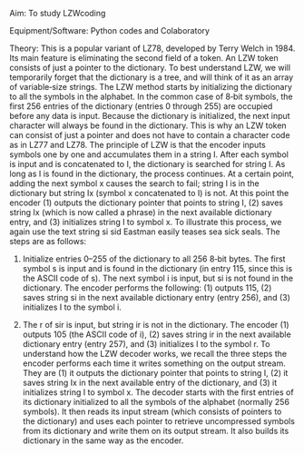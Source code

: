 Aim: To study LZWcoding

Equipment/Software: Python codes and Colaboratory

Theory:
This is a popular variant of LZ78, developed by Terry Welch in 1984. Its main
feature is eliminating the second field of a token. An LZW token consists of just a pointer to
the dictionary. To best understand LZW, we will temporarily forget that the dictionary is a
tree, and will think of it as an array of variable‐size strings. The LZW method starts by
initializing the dictionary to all the symbols in the alphabet. In the common case of 8‐bit
symbols, the first 256 entries of the dictionary (entries 0 through 255) are occupied before any
data is input. Because the dictionary is initialized, the next input character will always be
found in the dictionary. This is why an LZW token can consist of just a pointer and does
not have to contain a character code as in LZ77 and LZ78.
The principle of LZW is that the encoder inputs symbols one by one and accumulates
them
in a string I. After each symbol is input and is concatenated to I, the dictionary is searched for
string I. As long as I is found in the dictionary, the process continues. At a certain point,
adding the next symbol x causes the search to fail; string I is in the dictionary but string Ix
(symbol x concatenated to I) is not. At this point the encoder (1) outputs the dictionary
pointer that points to string I, (2) saves string Ix (which is now called a phrase) in the
next available dictionary entry, and (3) initializes string I to symbol x. To illustrate this
process, we again use the text string si sid Eastman easily teases sea sick seals. The steps are
as follows:
1. Initialize entries 0–255 of the dictionary to all 256 8‐bit bytes. The first symbol s is input
and is
found in the dictionary (in entry 115, since this is the ASCII code of s). The next symbol i is
input, but si is not found in the dictionary. The encoder performs the following: (1) outputs
115, (2) saves string si in the next available dictionary entry (entry 256), and (3) initializes I to
the symbol i.

2. The r of sir is input, but string ir is not in the dictionary. The encoder (1) outputs 105 (the
ASCII code of i), (2) saves string ir in the next available dictionary entry (entry 257), and (3)
initializes I to the symbol r.
To understand how the LZW decoder works, we recall the three steps the encoder performs
each time it writes something on the output stream. They are (1) it outputs the dictionary
pointer that points to string I, (2) it saves string Ix in the next available entry of the
dictionary, and (3) it initializes string I to symbol x. The decoder starts with the first entries of
its dictionary initialized to all the symbols of the alphabet (normally 256 symbols). It then
reads its input stream (which consists of pointers to the dictionary) and uses each pointer
to retrieve uncompressed symbols from its dictionary and write them on its output stream. It
also builds its dictionary in the same way as the encoder.
